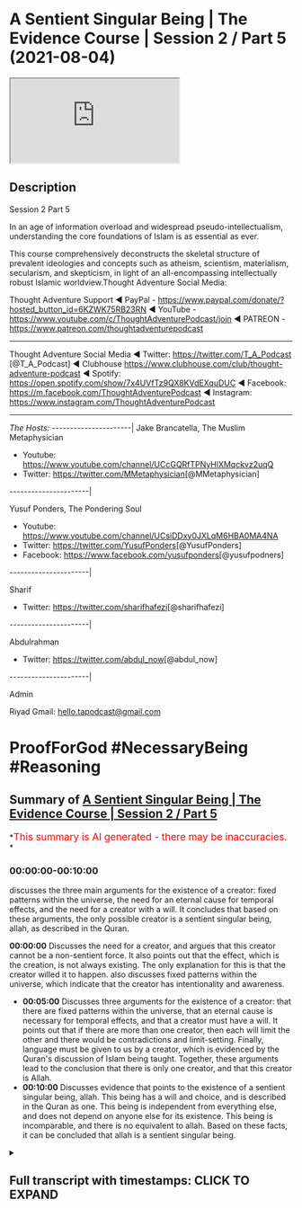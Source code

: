 # A Sentient Singular Being | The Evidence Course | Session 2 / Part 5 (2021-08-04)

<iframe loading='lazy' allow='autoplay' src='https://www.youtube.com/embed/pNtzuXqS6Zs'></iframe>

## Description

Session 2 Part 5

In an age of information overload and widespread pseudo-intellectualism, understanding the core foundations of Islam is as essential as ever.

This course comprehensively deconstructs the skeletal structure of prevalent ideologies and concepts such as atheism, scientism, materialism, secularism, and skepticism, in light of an all-encompassing intellectually robust Islamic worldview.Thought Adventure Social Media:

Thought Adventure Support
◄ PayPal - <https://www.paypal.com/donate/?hosted_button_id=6KZWK75RB23RN>
◄ YouTube - <https://www.youtube.com/c/ThoughtAdventurePodcast/join>
◄ PATREON - <https://www.patreon.com/thoughtadventurepodcast>
____________________________________________________________________

Thought Adventure Social Media
◄ Twitter: <https://twitter.com/T_A_Podcast​​> [@T_A_Podcast]
◄ Clubhouse <https://www.clubhouse.com/club/thought-adventure-podcast>
◄ Spotify: <https://open.spotify.com/show/7x4UVfTz9QX8KVdEXquDUC>
◄ Facebook: <https://m.facebook.com/ThoughtAdventurePodcast>
◄ Instagram: <https://www.instagram.com/ThoughtAdventurePodcast​>

----------------------------------------------------------------

*The Hosts:*
----------------------|
Jake Brancatella, The Muslim Metaphysician

- Youtube: <https://www.youtube.com/channel/UCcGQRfTPNyHlXMqckvz2uqQ>
- Twitter:  <https://twitter.com/MMetaphysician​​> [@MMetaphysician]

----------------------|

Yusuf Ponders, The Pondering Soul

- Youtube: <https://www.youtube.com/channel/UCsiDDxy0JXLqM6HBA0MA4NA>
- Twitter: <https://twitter.com/YusufPonders​​> [@YusufPonders]
- Facebook: <https://www.facebook.com/yusufponders​> [@yusufpodners]

----------------------|

Sharif

- Twitter: <https://twitter.com/sharifhafezi​​> [@sharifhafezi]

----------------------|

Abdulrahman

- Twitter: <https://twitter.com/abdul_now​> [@abdul_now]

----------------------|

Admin

Riyad
Gmail: hello.tapodcast@gmail.com

# ProofForGod #NecessaryBeing #Reasoning

## Summary of [A Sentient Singular Being | The Evidence Course | Session 2 / Part 5](https://www.youtube.com/watch?v=pNtzuXqS6Zs)

*<span style="color:red; font-size:125%">This summary is AI generated - there may be inaccuracies</span>. *

### <a onclick="modifyYTiframeseektime('0')">00:00:00-00:10:00</a>

 discusses the three main arguments for the existence of a creator: fixed patterns within the universe, the need for an eternal cause for temporal effects, and the need for a creator with a will. It concludes that based on these arguments, the only possible creator is a sentient singular being, allah, as described in the Quran.

**<a onclick="modifyYTiframeseektime('0')">00:00:00</a>** Discusses the need for a creator, and argues that this creator cannot be a non-sentient force. It also points out that the effect, which is the creation, is not always existing. The only explanation for this is that the creator willed it to happen.  also discusses fixed patterns within the universe, which indicate that the creator has intentionality and awareness.

- **<a onclick="modifyYTiframeseektime('300')">00:05:00</a>** Discusses three arguments for the existence of a creator: that there are fixed patterns within the universe, that an eternal cause is necessary for temporal effects, and that a creator must have a will. It points out that if there are more than one creator, then each will limit the other and there would be contradictions and limit-setting. Finally, language must be given to us by a creator, which is evidenced by the Quran's discussion of Islam being taught. Together, these arguments lead to the conclusion that there is only one creator, and that this creator is Allah.
- **<a onclick="modifyYTiframeseektime('600')">00:10:00</a>** Discusses evidence that points to the existence of a sentient singular being, allah. This being has a will and choice, and is described in the Quran as one. This being is independent from everything else, and does not depend on anyone else for its existence. This being is incomparable, and there is no equivalent to allah. Based on these facts, it can be concluded that allah is a sentient singular being.

<details><summary><h2>Full transcript with timestamps: CLICK TO EXPAND</h2></summary>

<a onclick="modifyYTiframeseektime('15')">0:00:15</a> so we've proven that there is a  
<a onclick="modifyYTiframeseektime('17')">0:00:17</a> necessary  
<a onclick="modifyYTiframeseektime('18')">0:00:18</a> independent creator that exists  
<a onclick="modifyYTiframeseektime('21')">0:00:21</a> and that created or is the created and  
<a onclick="modifyYTiframeseektime('24')">0:00:24</a> also  
<a onclick="modifyYTiframeseektime('24')">0:00:24</a> the explanation for the existence of  
<a onclick="modifyYTiframeseektime('27')">0:00:27</a> contingent possible beings  
<a onclick="modifyYTiframeseektime('29')">0:00:29</a> we've established that fact but some  
<a onclick="modifyYTiframeseektime('32')">0:00:32</a> people they argue  
<a onclick="modifyYTiframeseektime('34')">0:00:34</a> how do we know that the this necessary  
<a onclick="modifyYTiframeseektime('36')">0:00:36</a> being  
<a onclick="modifyYTiframeseektime('37')">0:00:37</a> has you know is is a what they term a  
<a onclick="modifyYTiframeseektime('40')">0:00:40</a> god  
<a onclick="modifyYTiframeseektime('41')">0:00:41</a> how do we know it's some a personal  
<a onclick="modifyYTiframeseektime('43')">0:00:43</a> agent that chose  
<a onclick="modifyYTiframeseektime('44')">0:00:44</a> that made decisions that is self-aware  
<a onclick="modifyYTiframeseektime('48')">0:00:48</a> couldn't there be an in unlimited  
<a onclick="modifyYTiframeseektime('50')">0:00:50</a> independent  
<a onclick="modifyYTiframeseektime('52')">0:00:52</a> you know uh being out there that is a  
<a onclick="modifyYTiframeseektime('54')">0:00:54</a> mechanical force  
<a onclick="modifyYTiframeseektime('56')">0:00:56</a> couldn't the cosmos be considered that  
<a onclick="modifyYTiframeseektime('59')">0:00:59</a> necessary being  
<a onclick="modifyYTiframeseektime('60')">0:01:00</a> couldn't there be some subatomic quantum  
<a onclick="modifyYTiframeseektime('62')">0:01:02</a> field particle or whatever  
<a onclick="modifyYTiframeseektime('64')">0:01:04</a> that could be a necessary being that's  
<a onclick="modifyYTiframeseektime('66')">0:01:06</a> always existed  
<a onclick="modifyYTiframeseektime('68')">0:01:08</a> well we say no and we said no for a  
<a onclick="modifyYTiframeseektime('70')">0:01:10</a> number of reasons  
<a onclick="modifyYTiframeseektime('72')">0:01:12</a> the first one is because these things  
<a onclick="modifyYTiframeseektime('74')">0:01:14</a> that they point to  
<a onclick="modifyYTiframeseektime('76')">0:01:16</a> are limited finite and therefore  
<a onclick="modifyYTiframeseektime('79')">0:01:19</a> dependent  
<a onclick="modifyYTiframeseektime('79')">0:01:19</a> i they are contingent possible beings so  
<a onclick="modifyYTiframeseektime('82')">0:01:22</a> therefore you need something outside of  
<a onclick="modifyYTiframeseektime('84')">0:01:24</a> space and time outside of what occupies  
<a onclick="modifyYTiframeseektime('87')">0:01:27</a> the limited nature  
<a onclick="modifyYTiframeseektime('89')">0:01:29</a> of the cosmos or the universe the second  
<a onclick="modifyYTiframeseektime('92')">0:01:32</a> thing is this  
<a onclick="modifyYTiframeseektime('93')">0:01:33</a> is that when we ask about the the  
<a onclick="modifyYTiframeseektime('95')">0:01:35</a> question about  
<a onclick="modifyYTiframeseektime('96')">0:01:36</a> could the creator this this creator out  
<a onclick="modifyYTiframeseektime('99')">0:01:39</a> there  
<a onclick="modifyYTiframeseektime('99')">0:01:39</a> could it be a non-sentient force this  
<a onclick="modifyYTiframeseektime('102')">0:01:42</a> unlimited being could it be a  
<a onclick="modifyYTiframeseektime('103')">0:01:43</a> non-sentient force  
<a onclick="modifyYTiframeseektime('105')">0:01:45</a> we say no it can't be a non-sentient  
<a onclick="modifyYTiframeseektime('108')">0:01:48</a> force  
<a onclick="modifyYTiframeseektime('108')">0:01:48</a> for a number of reasons one of the  
<a onclick="modifyYTiframeseektime('110')">0:01:50</a> examples that is given  
<a onclick="modifyYTiframeseektime('112')">0:01:52</a> was he given by imam ghazali and he  
<a onclick="modifyYTiframeseektime('115')">0:01:55</a> talked about this  
<a onclick="modifyYTiframeseektime('116')">0:01:56</a> in his incoherence of the philosophers  
<a onclick="modifyYTiframeseektime('118')">0:01:58</a> and he addresses the one of these  
<a onclick="modifyYTiframeseektime('120')">0:02:00</a> contentions that god is not  
<a onclick="modifyYTiframeseektime('122')">0:02:02</a> a self-aware willing creator  
<a onclick="modifyYTiframeseektime('125')">0:02:05</a> he is some sort of mechanical force that  
<a onclick="modifyYTiframeseektime('128')">0:02:08</a> had to create  
<a onclick="modifyYTiframeseektime('129')">0:02:09</a> the uh the the effects or had to create  
<a onclick="modifyYTiframeseektime('132')">0:02:12</a> the universe around us  
<a onclick="modifyYTiframeseektime('134')">0:02:14</a> and he said in paraphrase in summary  
<a onclick="modifyYTiframeseektime('137')">0:02:17</a> that if you've got an eternal course you  
<a onclick="modifyYTiframeseektime('140')">0:02:20</a> will have  
<a onclick="modifyYTiframeseektime('141')">0:02:21</a> an eternal effect effect yeah so you  
<a onclick="modifyYTiframeseektime('144')">0:02:24</a> just think about this  
<a onclick="modifyYTiframeseektime('146')">0:02:26</a> if you got a cause so the thing  
<a onclick="modifyYTiframeseektime('149')">0:02:29</a> everything necessary for the cause to  
<a onclick="modifyYTiframeseektime('152')">0:02:32</a> create an effect  
<a onclick="modifyYTiframeseektime('153')">0:02:33</a> then what you're going to have you're  
<a onclick="modifyYTiframeseektime('155')">0:02:35</a> going to have an effect  
<a onclick="modifyYTiframeseektime('157')">0:02:37</a> so he gives an example of the sun  
<a onclick="modifyYTiframeseektime('160')">0:02:40</a> he says as soon as the sun rises you  
<a onclick="modifyYTiframeseektime('163')">0:02:43</a> have light  
<a onclick="modifyYTiframeseektime('164')">0:02:44</a> it's never the case that the sun rises  
<a onclick="modifyYTiframeseektime('166')">0:02:46</a> and you don't have light  
<a onclick="modifyYTiframeseektime('168')">0:02:48</a> or the sun rises and decides you know or  
<a onclick="modifyYTiframeseektime('171')">0:02:51</a> or you know instead of light 20 minutes  
<a onclick="modifyYTiframeseektime('174')">0:02:54</a> later this light  
<a onclick="modifyYTiframeseektime('176')">0:02:56</a> or two three hours later this light as  
<a onclick="modifyYTiframeseektime('178')">0:02:58</a> soon as the sun rises  
<a onclick="modifyYTiframeseektime('180')">0:03:00</a> there is light so he says as soon as you  
<a onclick="modifyYTiframeseektime('183')">0:03:03</a> have the cause  
<a onclick="modifyYTiframeseektime('184')">0:03:04</a> you have the effect the cause here is  
<a onclick="modifyYTiframeseektime('186')">0:03:06</a> the sun  
<a onclick="modifyYTiframeseektime('187')">0:03:07</a> and the effect is the light that is in  
<a onclick="modifyYTiframeseektime('189')">0:03:09</a> things that don't  
<a onclick="modifyYTiframeseektime('190')">0:03:10</a> choose so as soon as you have the cause  
<a onclick="modifyYTiframeseektime('193')">0:03:13</a> you have the effect  
<a onclick="modifyYTiframeseektime('194')">0:03:14</a> it matters that don't choose for  
<a onclick="modifyYTiframeseektime('196')">0:03:16</a> themselves  
<a onclick="modifyYTiframeseektime('197')">0:03:17</a> the effect or the creation  
<a onclick="modifyYTiframeseektime('200')">0:03:20</a> so he said or moving on to what his  
<a onclick="modifyYTiframeseektime('204')">0:03:24</a> point was  
<a onclick="modifyYTiframeseektime('205')">0:03:25</a> was that well what you have here is an  
<a onclick="modifyYTiframeseektime('208')">0:03:28</a> eternal cause the creator  
<a onclick="modifyYTiframeseektime('211')">0:03:31</a> but the effect which is the creation is  
<a onclick="modifyYTiframeseektime('214')">0:03:34</a> not eternal  
<a onclick="modifyYTiframeseektime('216')">0:03:36</a> it's temporal meaning it had a beginning  
<a onclick="modifyYTiframeseektime('219')">0:03:39</a> so even if you talk about modern science  
<a onclick="modifyYTiframeseektime('221')">0:03:41</a> which says that the universe is 13.78  
<a onclick="modifyYTiframeseektime('223')">0:03:43</a> billion years old  
<a onclick="modifyYTiframeseektime('225')">0:03:45</a> we know it had a beginning yeah whether  
<a onclick="modifyYTiframeseektime('228')">0:03:48</a> that's 13.78 billion years ago  
<a onclick="modifyYTiframeseektime('230')">0:03:50</a> more or less yeah whatever you know  
<a onclick="modifyYTiframeseektime('233')">0:03:53</a> we understand and even if people say oh  
<a onclick="modifyYTiframeseektime('236')">0:03:56</a> what came before the universe we know  
<a onclick="modifyYTiframeseektime('238')">0:03:58</a> that an infinite regress  
<a onclick="modifyYTiframeseektime('239')">0:03:59</a> has to have a beginning so we know that  
<a onclick="modifyYTiframeseektime('241')">0:04:01</a> the effect  
<a onclick="modifyYTiframeseektime('242')">0:04:02</a> the limited contingent beings have a  
<a onclick="modifyYTiframeseektime('245')">0:04:05</a> beginning  
<a onclick="modifyYTiframeseektime('246')">0:04:06</a> in time they're not always in existence  
<a onclick="modifyYTiframeseektime('248')">0:04:08</a> but we know that the creator the  
<a onclick="modifyYTiframeseektime('250')">0:04:10</a> necessary being  
<a onclick="modifyYTiframeseektime('251')">0:04:11</a> has always an existence but the effect  
<a onclick="modifyYTiframeseektime('254')">0:04:14</a> is not always existing  
<a onclick="modifyYTiframeseektime('256')">0:04:16</a> so what is that what is the the variable  
<a onclick="modifyYTiframeseektime('259')">0:04:19</a> then  
<a onclick="modifyYTiframeseektime('260')">0:04:20</a> that is affecting or making it  
<a onclick="modifyYTiframeseektime('263')">0:04:23</a> changing the fact that you have an  
<a onclick="modifyYTiframeseektime('265')">0:04:25</a> effect a temporal effect  
<a onclick="modifyYTiframeseektime('267')">0:04:27</a> within eternal cause the variable the  
<a onclick="modifyYTiframeseektime('270')">0:04:30</a> only explanation that we have  
<a onclick="modifyYTiframeseektime('271')">0:04:31</a> is the fact that the creator chose to  
<a onclick="modifyYTiframeseektime('274')">0:04:34</a> create  
<a onclick="modifyYTiframeseektime('275')">0:04:35</a> willed it that the creation came about  
<a onclick="modifyYTiframeseektime('278')">0:04:38</a> not only this but we see fixed patterns  
<a onclick="modifyYTiframeseektime('282')">0:04:42</a> within the universe the universe doesn't  
<a onclick="modifyYTiframeseektime('284')">0:04:44</a> have to have  
<a onclick="modifyYTiframeseektime('285')">0:04:45</a> those fixed patterns that's why we  
<a onclick="modifyYTiframeseektime('288')">0:04:48</a> understand that they're contingent  
<a onclick="modifyYTiframeseektime('290')">0:04:50</a> but they are those particular patterns  
<a onclick="modifyYTiframeseektime('292')">0:04:52</a> as opposed to any other particular  
<a onclick="modifyYTiframeseektime('294')">0:04:54</a> patterns  
<a onclick="modifyYTiframeseektime('295')">0:04:55</a> that indicates intentionality awareness  
<a onclick="modifyYTiframeseektime('299')">0:04:59</a> that they are creating the universe with  
<a onclick="modifyYTiframeseektime('301')">0:05:01</a> a particular pattern  
<a onclick="modifyYTiframeseektime('302')">0:05:02</a> it's like for example if i drew a blue  
<a onclick="modifyYTiframeseektime('305')">0:05:05</a> circle  
<a onclick="modifyYTiframeseektime('306')">0:05:06</a> the blue circle the fact that it's blue  
<a onclick="modifyYTiframeseektime('309')">0:05:09</a> as opposed to any other  
<a onclick="modifyYTiframeseektime('310')">0:05:10</a> color indicates some sort of  
<a onclick="modifyYTiframeseektime('311')">0:05:11</a> intentionality  
<a onclick="modifyYTiframeseektime('313')">0:05:13</a> yeah it doesn't have to be blue it could  
<a onclick="modifyYTiframeseektime('315')">0:05:15</a> be something else  
<a onclick="modifyYTiframeseektime('316')">0:05:16</a> and that was the evidence that we used  
<a onclick="modifyYTiframeseektime('318')">0:05:18</a> in order to come to the conclusion  
<a onclick="modifyYTiframeseektime('319')">0:05:19</a> or one of the evidence we used to come  
<a onclick="modifyYTiframeseektime('321')">0:05:21</a> to the conclusion that a creator  
<a onclick="modifyYTiframeseektime('323')">0:05:23</a> exists that their necessary being exists  
<a onclick="modifyYTiframeseektime('325')">0:05:25</a> so when we have fixed patterns within  
<a onclick="modifyYTiframeseektime('327')">0:05:27</a> nature and fixed  
<a onclick="modifyYTiframeseektime('328')">0:05:28</a> attributes that we sense within the  
<a onclick="modifyYTiframeseektime('329')">0:05:29</a> universe that could be other ways  
<a onclick="modifyYTiframeseektime('331')">0:05:31</a> then it indicates as intentionality  
<a onclick="modifyYTiframeseektime('333')">0:05:33</a> regards to that  
<a onclick="modifyYTiframeseektime('336')">0:05:36</a> thirdly if we accept that the idea that  
<a onclick="modifyYTiframeseektime('338')">0:05:38</a> the  
<a onclick="modifyYTiframeseektime('339')">0:05:39</a> the creator is some sort of you know  
<a onclick="modifyYTiframeseektime('341')">0:05:41</a> non-sentient  
<a onclick="modifyYTiframeseektime('342')">0:05:42</a> force that has to create then we are  
<a onclick="modifyYTiframeseektime('345')">0:05:45</a> basically saying that the creator is  
<a onclick="modifyYTiframeseektime('347')">0:05:47</a> limited  
<a onclick="modifyYTiframeseektime('348')">0:05:48</a> or is forced and therefore dependent  
<a onclick="modifyYTiframeseektime('351')">0:05:51</a> upon something else  
<a onclick="modifyYTiframeseektime('352')">0:05:52</a> effectively we're saying it's a  
<a onclick="modifyYTiframeseektime('353')">0:05:53</a> contingent being in order for the  
<a onclick="modifyYTiframeseektime('355')">0:05:55</a> creator to be  
<a onclick="modifyYTiframeseektime('357')">0:05:57</a> truly eternal truly self-sufficient  
<a onclick="modifyYTiframeseektime('360')">0:06:00</a> truly independent then it would have to  
<a onclick="modifyYTiframeseektime('363')">0:06:03</a> not  
<a onclick="modifyYTiframeseektime('363')">0:06:03</a> be forced to create but choose to create  
<a onclick="modifyYTiframeseektime('367')">0:06:07</a> so these three arguments indicate very  
<a onclick="modifyYTiframeseektime('370')">0:06:10</a> clearly  
<a onclick="modifyYTiframeseektime('371')">0:06:11</a> the only possible way to explain  
<a onclick="modifyYTiframeseektime('374')">0:06:14</a> temporal effects of the universe  
<a onclick="modifyYTiframeseektime('378')">0:06:18</a> is from an eternal cause is by  
<a onclick="modifyYTiframeseektime('380')">0:06:20</a> understanding that the eternal cause  
<a onclick="modifyYTiframeseektime('383')">0:06:23</a> chose to create the universe in the same  
<a onclick="modifyYTiframeseektime('385')">0:06:25</a> way the only way to explain  
<a onclick="modifyYTiframeseektime('388')">0:06:28</a> how the universe has fixed patterns and  
<a onclick="modifyYTiframeseektime('390')">0:06:30</a> fixed  
<a onclick="modifyYTiframeseektime('391')">0:06:31</a> attributes within the universe when it  
<a onclick="modifyYTiframeseektime('393')">0:06:33</a> could have been other attributes  
<a onclick="modifyYTiframeseektime('394')">0:06:34</a> is to understand the intentionality of  
<a onclick="modifyYTiframeseektime('396')">0:06:36</a> the creator to make it that way  
<a onclick="modifyYTiframeseektime('398')">0:06:38</a> as a poster any other way i determine it  
<a onclick="modifyYTiframeseektime('403')">0:06:43</a> so that explains to us that the creator  
<a onclick="modifyYTiframeseektime('405')">0:06:45</a> has to have a will  
<a onclick="modifyYTiframeseektime('407')">0:06:47</a> the second question becomes well could  
<a onclick="modifyYTiframeseektime('409')">0:06:49</a> there be more than one creator  
<a onclick="modifyYTiframeseektime('412')">0:06:52</a> why do we affirm only one creator again  
<a onclick="modifyYTiframeseektime('415')">0:06:55</a> there is a number of reasons to this  
<a onclick="modifyYTiframeseektime('417')">0:06:57</a> firstly the quran states  
<a onclick="modifyYTiframeseektime('420')">0:07:00</a> had there been had there been therein  
<a onclick="modifyYTiframeseektime('422')">0:07:02</a> gods besides  
<a onclick="modifyYTiframeseektime('423')">0:07:03</a> allah allah then verily uh  
<a onclick="modifyYTiframeseektime('426')">0:07:06</a> besides allah then verily both would  
<a onclick="modifyYTiframeseektime('429')">0:07:09</a> have been ruined  
<a onclick="modifyYTiframeseektime('430')">0:07:10</a> yeah the the the creation the gods etc  
<a onclick="modifyYTiframeseektime('433')">0:07:13</a> glorified be allah the lord of the  
<a onclick="modifyYTiframeseektime('435')">0:07:15</a> throne high  
<a onclick="modifyYTiframeseektime('436')">0:07:16</a> is he above what they attribute  
<a onclick="modifyYTiframeseektime('440')">0:07:20</a> so allah is demonstrating in this verse  
<a onclick="modifyYTiframeseektime('444')">0:07:24</a> and there's  
<a onclick="modifyYTiframeseektime('444')">0:07:24</a> also another verse in which talks about  
<a onclick="modifyYTiframeseektime('446')">0:07:26</a> how the the universe would be in chaos  
<a onclick="modifyYTiframeseektime('448')">0:07:28</a> the creation would be in chaos  
<a onclick="modifyYTiframeseektime('450')">0:07:30</a> by explaining that when you have more  
<a onclick="modifyYTiframeseektime('452')">0:07:32</a> than one creator  
<a onclick="modifyYTiframeseektime('454')">0:07:34</a> yeah there is a inevitable contradiction  
<a onclick="modifyYTiframeseektime('458')">0:07:38</a> yeah there is going to be inevitable  
<a onclick="modifyYTiframeseektime('459')">0:07:39</a> paradox this paradox is this  
<a onclick="modifyYTiframeseektime('462')">0:07:42</a> is that if one creator decides to create  
<a onclick="modifyYTiframeseektime('466')">0:07:46</a> and another creator does not want to  
<a onclick="modifyYTiframeseektime('469')">0:07:49</a> create  
<a onclick="modifyYTiframeseektime('470')">0:07:50</a> then whose will is going to reign  
<a onclick="modifyYTiframeseektime('472')">0:07:52</a> because both are unlimited  
<a onclick="modifyYTiframeseektime('474')">0:07:54</a> both are independent and therefore you  
<a onclick="modifyYTiframeseektime('476')">0:07:56</a> cannot  
<a onclick="modifyYTiframeseektime('477')">0:07:57</a> have two unlimited independent creators  
<a onclick="modifyYTiframeseektime('480')">0:08:00</a> with separate wills to exist this would  
<a onclick="modifyYTiframeseektime('483')">0:08:03</a> be  
<a onclick="modifyYTiframeseektime('484')">0:08:04</a> you know this would result in this  
<a onclick="modifyYTiframeseektime('485')">0:08:05</a> inevitable contradiction  
<a onclick="modifyYTiframeseektime('487')">0:08:07</a> one creator wanting one creator wanting  
<a onclick="modifyYTiframeseektime('489')">0:08:09</a> to do one thing  
<a onclick="modifyYTiframeseektime('490')">0:08:10</a> another creator wanting to do something  
<a onclick="modifyYTiframeseektime('492')">0:08:12</a> else  
<a onclick="modifyYTiframeseektime('493')">0:08:13</a> similarly if we say there's two creators  
<a onclick="modifyYTiframeseektime('496')">0:08:16</a> then  
<a onclick="modifyYTiframeseektime('497')">0:08:17</a> where does the first creator begin and  
<a onclick="modifyYTiframeseektime('499')">0:08:19</a> the second creator end  
<a onclick="modifyYTiframeseektime('501')">0:08:21</a> in fact what you're doing is you're  
<a onclick="modifyYTiframeseektime('503')">0:08:23</a> placing limits upon the creator  
<a onclick="modifyYTiframeseektime('505')">0:08:25</a> and if things have limits then they are  
<a onclick="modifyYTiframeseektime('507')">0:08:27</a> dependent because then they become  
<a onclick="modifyYTiframeseektime('508')">0:08:28</a> contingent beings  
<a onclick="modifyYTiframeseektime('510')">0:08:30</a> so they cannot have limits you can't  
<a onclick="modifyYTiframeseektime('511')">0:08:31</a> have distinct entities  
<a onclick="modifyYTiframeseektime('513')">0:08:33</a> within the you know uh beyond the  
<a onclick="modifyYTiframeseektime('516')">0:08:36</a> universe and  
<a onclick="modifyYTiframeseektime('517')">0:08:37</a> for a number of creators so as a result  
<a onclick="modifyYTiframeseektime('520')">0:08:40</a> you can only  
<a onclick="modifyYTiframeseektime('521')">0:08:41</a> logically have one creator  
<a onclick="modifyYTiframeseektime('524')">0:08:44</a> and we also know from the universe  
<a onclick="modifyYTiframeseektime('526')">0:08:46</a> itself because it has  
<a onclick="modifyYTiframeseektime('528')">0:08:48</a> one set of fixed patterns and behavior  
<a onclick="modifyYTiframeseektime('532')">0:08:52</a> it see it indicates one intentionality  
<a onclick="modifyYTiframeseektime('536')">0:08:56</a> one will to determine the attributes and  
<a onclick="modifyYTiframeseektime('539')">0:08:59</a> the laws of the universe  
<a onclick="modifyYTiframeseektime('541')">0:09:01</a> so we can understand therefore  
<a onclick="modifyYTiframeseektime('544')">0:09:04</a> that there cannot be more than one  
<a onclick="modifyYTiframeseektime('546')">0:09:06</a> creator or more than one  
<a onclick="modifyYTiframeseektime('548')">0:09:08</a> unlimited infinite necessary being this  
<a onclick="modifyYTiframeseektime('551')">0:09:11</a> would lead to contradictions  
<a onclick="modifyYTiframeseektime('553')">0:09:13</a> and also they would limit limit  
<a onclick="modifyYTiframeseektime('555')">0:09:15</a> themselves to each other  
<a onclick="modifyYTiframeseektime('557')">0:09:17</a> so what we've shown through the  
<a onclick="modifyYTiframeseektime('559')">0:09:19</a> discussion  
<a onclick="modifyYTiframeseektime('560')">0:09:20</a> about contingent beings the discussion  
<a onclick="modifyYTiframeseektime('562')">0:09:22</a> about  
<a onclick="modifyYTiframeseektime('563')">0:09:23</a> you know this uh limited things  
<a onclick="modifyYTiframeseektime('565')">0:09:25</a> depending upon other limited things in  
<a onclick="modifyYTiframeseektime('567')">0:09:27</a> this  
<a onclick="modifyYTiframeseektime('568')">0:09:28</a> chain that has to have a an end point  
<a onclick="modifyYTiframeseektime('572')">0:09:32</a> what have we shown regards to the fact  
<a onclick="modifyYTiframeseektime('573')">0:09:33</a> that who determines limited contingent  
<a onclick="modifyYTiframeseektime('576')">0:09:36</a> things to exist  
<a onclick="modifyYTiframeseektime('577')">0:09:37</a> what have we shown also regards to uh  
<a onclick="modifyYTiframeseektime('581')">0:09:41</a> the fact that language has to be given  
<a onclick="modifyYTiframeseektime('583')">0:09:43</a> to us beyond  
<a onclick="modifyYTiframeseektime('585')">0:09:45</a> uh any to human beings that means it  
<a onclick="modifyYTiframeseektime('587')">0:09:47</a> comes from the creator language has to  
<a onclick="modifyYTiframeseektime('589')">0:09:49</a> be taught to us like it mentioned  
<a onclick="modifyYTiframeseektime('590')">0:09:50</a> in the quran about islam being taught  
<a onclick="modifyYTiframeseektime('592')">0:09:52</a> the quran  
<a onclick="modifyYTiframeseektime('594')">0:09:54</a> what does it also show to us that we've  
<a onclick="modifyYTiframeseektime('595')">0:09:55</a> also demonstrated  
<a onclick="modifyYTiframeseektime('597')">0:09:57</a> that allah had to choose to create or  
<a onclick="modifyYTiframeseektime('600')">0:10:00</a> has a will and choice to create and that  
<a onclick="modifyYTiframeseektime('601')">0:10:01</a> the creator allah is one  
<a onclick="modifyYTiframeseektime('604')">0:10:04</a> it indicates to us what allah says in  
<a onclick="modifyYTiframeseektime('607')">0:10:07</a> the quran itself  
<a onclick="modifyYTiframeseektime('619')">0:10:19</a> so we've come to this rationally and  
<a onclick="modifyYTiframeseektime('621')">0:10:21</a> it's also informed to us by the text  
<a onclick="modifyYTiframeseektime('624')">0:10:24</a> declare say allah is one and only one  
<a onclick="modifyYTiframeseektime('628')">0:10:28</a> allah he is self-sufficient independent  
<a onclick="modifyYTiframeseektime('632')">0:10:32</a> from which you know everything else  
<a onclick="modifyYTiframeseektime('633')">0:10:33</a> depends their existence but allah does  
<a onclick="modifyYTiframeseektime('636')">0:10:36</a> not depend upon anyone else for its  
<a onclick="modifyYTiframeseektime('637')">0:10:37</a> existence  
<a onclick="modifyYTiframeseektime('642')">0:10:42</a> neither does he beget nor was he  
<a onclick="modifyYTiframeseektime('643')">0:10:43</a> begotten  
<a onclick="modifyYTiframeseektime('645')">0:10:45</a> who ahead and there is none and nothing  
<a onclick="modifyYTiframeseektime('648')">0:10:48</a> comparable unto allah  
<a onclick="modifyYTiframeseektime('650')">0:10:50</a> this is sort of a class and this is what  
<a onclick="modifyYTiframeseektime('653')">0:10:53</a> we can conclude  
<a onclick="modifyYTiframeseektime('654')">0:10:54</a> by sensing the reality around us  
</details>
